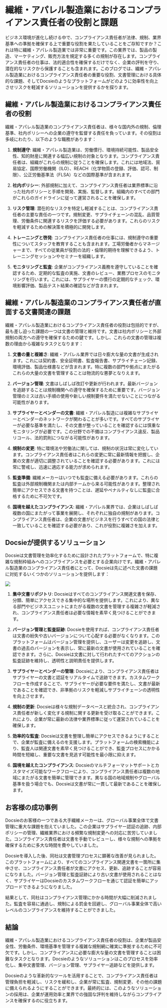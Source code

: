# 繊維・アパレル製造業におけるコンプライアンス責任者の役割と課題

ビジネス環境が進化し続ける中で、コンプライアンス責任者が法律、規制、業界基準への準拠を確保する上で重要な役割を果たしていることをご存知ですか？これは特に繊維・アパレル製造業では非常に重要です。この業界では、製品の製造、マーケティング、販売方法を規定する多くの規制が存在します。コンプライアンス責任者の仕事は、法的適合性を確保するだけでなく、企業の評判を守り、潜在的なリスクから保護することも含まれます。このブログでは、繊維・アパレル製造業におけるコンプライアンス責任者の重要な役割、文書管理における具体的な課題、そしてDocsieのようなプラットフォームがどのように効率性を向上させリスクを軽減するソリューションを提供するかを探ります。

## 繊維・アパレル製造業におけるコンプライアンス責任者の役割

繊維・アパレル製造業のコンプライアンス責任者は、様々な国内外の規制、倫理基準、社内ポリシーへの企業の遵守を監督する責任を負っています。その役割は多岐にわたり、以下のような職務があります：

1. **規制遵守**: 繊維・アパレル製造業は、労働慣行、環境持続可能性、製品安全性、知的財産に関連する幅広い規制の対象となります。コンプライアンス責任者は、組織がこれらの規制に従うことを確保します。これには地域法、貿易協定、国際労働機関（ILO）、REACH（化学物質の登録、評価、認可、制限）、公正労働基準法（FLSA）などの国際基準が含まれます。

2. **社内ポリシー**: 外部規制に加えて、コンプライアンス責任者は業界標準に沿った社内ポリシーと手順を開発、実施、監督します。組織内のすべての部門がこれらのガイドラインに従って運営されることを確保します。

3. **リスク管理**: 潜在的なリスクを特定し軽減することは、コンプライアンス責任者の主要な責任の一つです。規制変更、サプライチェーンの混乱、品質管理、労働条件に関連するリスクを評価する必要があります。これらのリスクを軽減するための解決策を積極的に開発します。

4. **トレーニングと啓発**: コンプライアンス責任者の仕事には、規制遵守の重要性についてスタッフを教育することも含まれます。工場労働者からマネージャーまで、すべての従業員が役割の法的・倫理的期待を理解できるよう、トレーニングセッションやセミナーを組織します。

5. **モニタリングと監査**: 企業がコンプライアンス義務を遵守していることを確認するため、定期的な監査の実施、文書のレビュー、業務プロセスのモニタリングを行います。これには、サプライヤーの慣行の定期的なチェック、環境影響評価、製品テスト結果の確認などが含まれます。

## 繊維・アパレル製造業のコンプライアンス責任者が直面する文書関連の課題

繊維・アパレル製造業におけるコンプライアンス責任者の役割は包括的ですが、最も差し迫った課題の一つは文書の管理と維持です。文書は社内ポリシーと外部規制の両方への遵守を確保するための鍵です。しかし、これらの文書の管理は複数の理由から複雑なタスクとなります：

1. **文書の量と複雑さ**: 繊維・アパレル業界では日々膨大な量の文書が生成されます。これには契約書、安全証明書、監査報告書、サプライチェーン記録、環境評価、製品仕様書などが含まれます。特に複数の部門や拠点にまたがるこれらの大量の文書を管理することは物流的な悪夢となりえます。

2. **バージョン管理**: 文書はしばしば改訂や更新が行われます。最新バージョンを追跡することは規制機関への遵守を確保するために重要です。バージョン管理のミスは古い手順の使用や新しい規制要件を満たせないことにつながる可能性があります。

3. **サプライヤーとベンダーの文書**: 繊維・アパレル製造には複雑なサプライヤーとベンダーのネットワークが関わることが多いです。すべてのサプライヤーが必要な基準を満たし、その文書が整っていることを確認するには慎重なモニタリングが必要です。この分野での不備はコンプライアンス違反、製品リコール、法的罰則につながる可能性があります。

4. **規制の変更**: 特に環境法や労働法に関しては、規制の状況は常に変化しています。コンプライアンス責任者はこれらの変更に常に最新情報を把握し、企業の文書が適切に調整されていることを確認する必要があります。これには常に警戒し、迅速に適応する能力が求められます。

5. **監査準備**: 繊維メーカーはいつでも監査に備える必要があります。これらの監査は外部規制機関または内部チームから来る可能性があります。整理され簡単にアクセスできる文書を持つことは、遅延やペナルティなしに監査に合格するために不可欠です。

6. **国境を越えたコンプライアンス**: 繊維・アパレル業界では、企業はしばしば複数の国にまたがって事業を展開し、それぞれに独自の規制があります。コンプライアンス責任者は、企業の文書がビジネスを行うすべての国の法律と一致していることを確認する必要があり、これが役割に複雑さを加えます。

## Docsieが提供するソリューション

Docsieは文書管理を効率化するために設計されたプラットフォームで、特に複雑な規制枠組みへのコンプライアンスを必要とする企業向けです。繊維・アパレル製造業のコンプライアンス責任者にとって、Docsieは先に述べた文書の課題に対処するいくつかのソリューションを提供します：

![](https://cdn.docsie.io/workspace_PxAvC1Uenuc7ad6H3/doc_wn84Jkoc6hIMTO2eE/file_wp2LyIfmJRkuzzqoi/image_3ff6fd5f-23df-1310-a91d-4b68f7347d05.jpg)

1. **集中文書リポジトリ**: Docsieはすべてのコンプライアンス関連文書を保存、分類、簡単にアクセスできる集中的な場所を提供します。これにより、異なる部門やビジネスユニットにまたがる複数の文書を管理する複雑さが軽減され、コンプライアンス責任者は必要な情報を素早く見つけることができます。

2. **バージョン管理と監査証跡**: Docsieを使用すれば、コンプライアンス責任者は文書の紛失や古いバージョンについて心配する必要がなくなります。このプラットフォームはバージョン管理を提供し、ユーザーは変更を追跡し、文書の過去のバージョンを表示し、常に最新の文書が使用されていることを確認できます。さらに、Docsieは文書に対して行われたすべてのアクションの監査証跡を維持し、透明性と説明責任を提供します。

3. **サプライヤーとベンダーの管理**: Docsieにより、コンプライアンス責任者はサプライヤーの文書と認証をリアルタイムで追跡できます。カスタムワークフローを作成することで、サプライヤーが必要な要件を満たし、文書が最新であることを確認でき、非準拠のリスクを軽減しサプライチェーンの透明性を向上させます。

4. **規制の更新**: Docsieは様々な規制データベースと統合され、コンプライアンス責任者が新しく変化する規制に関する更新を受け取ることができます。これにより、企業が常に最新の法律や業界標準に従って運営されていることを確保します。

5. **効率的な監査**: Docsieは文書を整理し簡単にアクセスできるようにすることで、企業が監査に備えるのを支援します。プラットフォームの検索機能により、監査人は関連文書を素早く見つけることができ、監査プロセスにかかる時間を短縮し、重要な文書を見逃す可能性を最小限に抑えます。

6. **国境を越えたコンプライアンス**: Docsieのマルチフォーマットサポートとカスタマイズ可能なワークフローにより、コンプライアンス責任者は複数の地域にまたがる文書を簡単に管理できます。異なる国の地域規制やグローバル基準を扱う場合でも、Docsieは文書が常に一貫して最新であることを確保します。

## お客様の成功事例

Docsieのお客様の一つである大手繊維メーカーは、グローバル事業全体で文書管理に重大な課題を抱えていました。この企業はサプライヤー認証の追跡、内部ポリシーの管理、繊維業界における頻繁な規制変更への対応に苦労していました。コンプライアンス責任者は文書を手動でレビューし、様々な規制への準拠を確保するために多大な時間を費やしていました。

Docsieを導入した後、同社は文書管理プロセスに顕著な改善が見られました。このプラットフォームにより、すべてのコンプライアンス関連文書を一箇所に集中させ、コンプライアンス責任者が文書にアクセス、更新、追跡することが容易になりました。バージョン管理と監査証跡により古い文書が使用されることはなく、サプライヤーはDocsieのカスタムワークフローを通じて認証を簡単にアップロードできるようになりました。

結果として、同社はコンプライアンス管理にかかる時間が大幅に削減されました。監査を容易に通過し、規制による罰金を回避し、グローバル事業全体で高いレベルのコンプライアンスを維持することができました。

## 結論

繊維・アパレル製造業におけるコンプライアンス責任者の役割は、企業が製品安全性、労働条件、環境基準を管理する複雑な規制網に確実に準拠するために不可欠です。しかし、コンプライアンスに必要な膨大な量の文書を管理することは困難なタスクとなります。Docsieのようなソリューションはこのプロセスを効率化し、集中文書管理、バージョン管理、サプライヤー追跡などを提供します。

Docsieのような革新的なツールを活用することで、コンプライアンス責任者は管理負担を軽減し、リスクを緩和し、企業が常に監査、規制変更、その他の課題に備えられるようにすることができます。最終的には、このようなソリューションの採用は、企業が運用効率と業界での強固な評判を維持しながらコンプライアンスを確保するのに役立ちます。